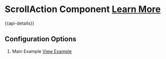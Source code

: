 # ScrollAction Component [Learn More](#)

{{api-details}}

## Configuration Options

1. Main Example [View Example](../components/scrollaction/example-index.html)
